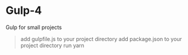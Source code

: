 # Gulp-4
Gulp for small projects

> add gulpfile.js to your project directory
> add package.json to your project directory
> run yarn
